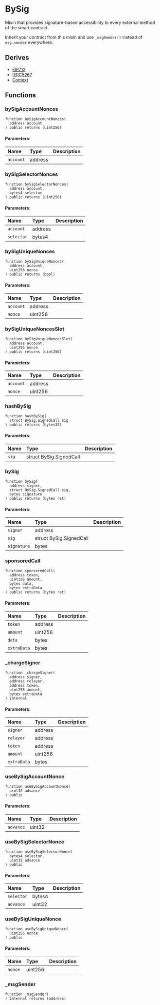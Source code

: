 # BySig


Mixin that provides signature-based accessibility to every external method of the smart contract.


Inherit your contract from this mixin and use `_msgSender()` instead of `msg.sender` everywhere.

## Derives
- [EIP712](https://docs.openzeppelin.com/contracts/3.x/api/utils/cryptography#EIP712)
- [IERC5267](https://docs.openzeppelin.com/contracts/3.x/api/interfaces#IERC5267)
- [Context](https://docs.openzeppelin.com/contracts/3.x/api/utils#Context)

## Functions
### bySigAccountNonces
```solidity
function bySigAccountNonces(
  address account
) public returns (uint256)
```


#### Parameters:
| Name | Type | Description                                                          |
| :--- | :--- | :------------------------------------------------------------------- |
|`account` | address | 


### bySigSelectorNonces
```solidity
function bySigSelectorNonces(
  address account,
  bytes4 selector
) public returns (uint256)
```


#### Parameters:
| Name | Type | Description                                                          |
| :--- | :--- | :------------------------------------------------------------------- |
|`account` | address | 
|`selector` | bytes4 | 


### bySigUniqueNonces
```solidity
function bySigUniqueNonces(
  address account,
  uint256 nonce
) public returns (bool)
```


#### Parameters:
| Name | Type | Description                                                          |
| :--- | :--- | :------------------------------------------------------------------- |
|`account` | address | 
|`nonce` | uint256 | 


### bySigUniqueNoncesSlot
```solidity
function bySigUniqueNoncesSlot(
  address account,
  uint256 nonce
) public returns (uint256)
```


#### Parameters:
| Name | Type | Description                                                          |
| :--- | :--- | :------------------------------------------------------------------- |
|`account` | address | 
|`nonce` | uint256 | 


### hashBySig
```solidity
function hashBySig(
  struct BySig.SignedCall sig
) public returns (bytes32)
```


#### Parameters:
| Name | Type | Description                                                          |
| :--- | :--- | :------------------------------------------------------------------- |
|`sig` | struct BySig.SignedCall | 


### bySig
```solidity
function bySig(
  address signer,
  struct BySig.SignedCall sig,
  bytes signature
) public returns (bytes ret)
```


#### Parameters:
| Name | Type | Description                                                          |
| :--- | :--- | :------------------------------------------------------------------- |
|`signer` | address | 
|`sig` | struct BySig.SignedCall | 
|`signature` | bytes | 


### sponsoredCall
```solidity
function sponsoredCall(
  address token,
  uint256 amount,
  bytes data,
  bytes extraData
) public returns (bytes ret)
```


#### Parameters:
| Name | Type | Description                                                          |
| :--- | :--- | :------------------------------------------------------------------- |
|`token` | address | 
|`amount` | uint256 | 
|`data` | bytes | 
|`extraData` | bytes | 


### _chargeSigner
```solidity
function _chargeSigner(
  address signer,
  address relayer,
  address token,
  uint256 amount,
  bytes extraData
) internal
```


#### Parameters:
| Name | Type | Description                                                          |
| :--- | :--- | :------------------------------------------------------------------- |
|`signer` | address | 
|`relayer` | address | 
|`token` | address | 
|`amount` | uint256 | 
|`extraData` | bytes | 


### useBySigAccountNonce
```solidity
function useBySigAccountNonce(
  uint32 advance
) public
```


#### Parameters:
| Name | Type | Description                                                          |
| :--- | :--- | :------------------------------------------------------------------- |
|`advance` | uint32 | 


### useBySigSelectorNonce
```solidity
function useBySigSelectorNonce(
  bytes4 selector,
  uint32 advance
) public
```


#### Parameters:
| Name | Type | Description                                                          |
| :--- | :--- | :------------------------------------------------------------------- |
|`selector` | bytes4 | 
|`advance` | uint32 | 


### useBySigUniqueNonce
```solidity
function useBySigUniqueNonce(
  uint256 nonce
) public
```


#### Parameters:
| Name | Type | Description                                                          |
| :--- | :--- | :------------------------------------------------------------------- |
|`nonce` | uint256 | 


### _msgSender
```solidity
function _msgSender(
) internal returns (address)
```




